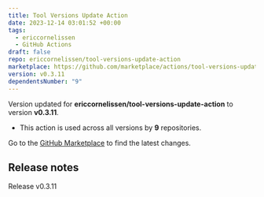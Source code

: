 ```yaml
---
title: Tool Versions Update Action
date: 2023-12-14 03:01:52 +00:00
tags:
  - ericcornelissen
  - GitHub Actions
draft: false
repo: ericcornelissen/tool-versions-update-action
marketplace: https://github.com/marketplace/actions/tool-versions-update-action
version: v0.3.11
dependentsNumber: "9"
---
```



Version updated for **ericcornelissen/tool-versions-update-action** to version **v0.3.11**.
- This action is used across all versions by **9** repositories.

Go to the [GitHub Marketplace](https://github.com/marketplace/actions/tool-versions-update-action) to find the latest changes.

## Release notes

Release v0.3.11
